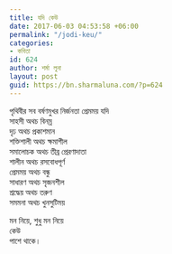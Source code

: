 ```yaml
---
title: যদি কেউ
date: 2017-06-03 04:53:58 +06:00
permalink: "/jodi-keu/"
categories:
- কবিতা
id: 624
author: শর্মা লুনা
layout: post
guid: https://bn.sharmaluna.com/?p=624
---
```


পৃথিবীর সব বর্ষণমুখর নির্জনতা প্রেমময় যদি  
সাহসী অথচ বিনম্র  
দৃঢ অথচ প্রকাশমান  
শক্তিশালী অথচ ক্ষমাশীল  
সমালোচক অথচ তীব্র প্রেরণাদাতা  
শালীন অথচ রসবোধপূর্ণ  
প্রেমময় অথচ বন্ধু  
সাধারণ অথচ সৃজনশীল  
শ্রদ্ধেয় অথচ তরুণ  
সমমনা অথচ খুনসুটিময়

মন নিয়ে, শুধু মন নিয়ে  
কেউ  
পাশে থাকে।